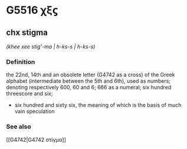 # G5516 χξϛ

## chx stigma

_(khee xee stig'-ma | h-ks-s | h-ks-s)_

### Definition

the 22nd, 14th and an obsolete letter (G4742 as a cross) of the Greek alphabet (intermediate between the 5th and 6th), used as numbers; denoting respectively 600, 60 and 6; 666 as a numeral; six hundred threescore and six; 

- six hundred and sixty six, the meaning of which is the basis of much vain speculation

### See also

[[G4742|G4742 στίγμα]]
